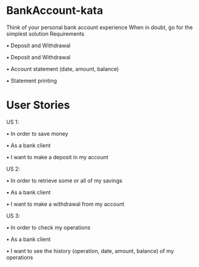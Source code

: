 # BankAccount-kata
Think of your personal bank account experience When in doubt, go for the simplest solution Requirements

• Deposit and Withdrawal

• Deposit and Withdrawal

• Account statement (date, amount, balance)

• Statement printing
 
# User Stories
US 1:

• In order to save money

• As a bank client

• I want to make a deposit in my account

US 2:

• In order to retrieve some or all of my savings

• As a bank client

• I want to make a withdrawal from my account

US 3:

• In order to check my operations

• As a bank client

• I want to see the history (operation, date, amount, balance) of my operations
